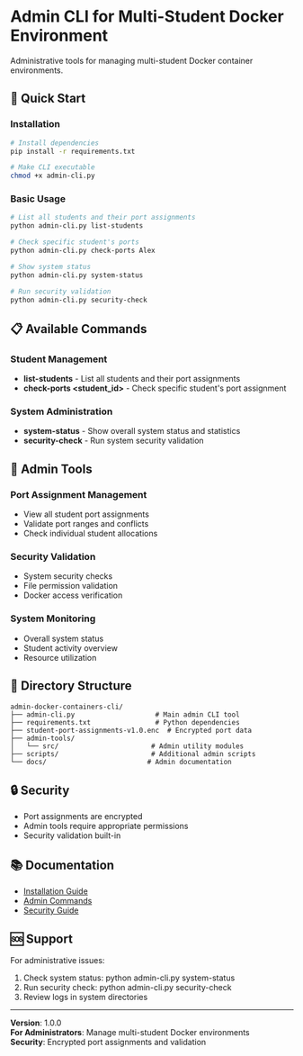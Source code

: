 # Admin CLI for Multi-Student Docker Environment

Administrative tools for managing multi-student Docker container environments.

## 🚀 Quick Start

### Installation
```bash
# Install dependencies
pip install -r requirements.txt

# Make CLI executable
chmod +x admin-cli.py
```

### Basic Usage
```bash
# List all students and their port assignments
python admin-cli.py list-students

# Check specific student's ports
python admin-cli.py check-ports Alex

# Show system status
python admin-cli.py system-status

# Run security validation
python admin-cli.py security-check
```

## 📋 Available Commands

### Student Management
- **list-students** - List all students and their port assignments
- **check-ports <student_id>** - Check specific student's port assignment

### System Administration  
- **system-status** - Show overall system status and statistics
- **security-check** - Run system security validation

## 🔧 Admin Tools

### Port Assignment Management
- View all student port assignments
- Validate port ranges and conflicts
- Check individual student allocations

### Security Validation
- System security checks
- File permission validation
- Docker access verification

### System Monitoring
- Overall system status
- Student activity overview
- Resource utilization

## 📁 Directory Structure

```
admin-docker-containers-cli/
├── admin-cli.py                    # Main admin CLI tool
├── requirements.txt                # Python dependencies
├── student-port-assignments-v1.0.enc  # Encrypted port data
├── admin-tools/
│   └── src/                       # Admin utility modules
├── scripts/                       # Additional admin scripts
└── docs/                         # Admin documentation
```

## 🔒 Security

- Port assignments are encrypted
- Admin tools require appropriate permissions
- Security validation built-in

## 📚 Documentation

- [Installation Guide](docs/installation.md)
- [Admin Commands](docs/commands.md)
- [Security Guide](docs/security.md)

## 🆘 Support

For administrative issues:
1. Check system status: python admin-cli.py system-status
2. Run security check: python admin-cli.py security-check
3. Review logs in system directories

---

**Version**: 1.0.0  
**For Administrators**: Manage multi-student Docker environments  
**Security**: Encrypted port assignments and validation
